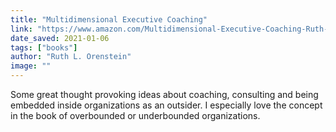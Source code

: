 ```yaml
---
title: "Multidimensional Executive Coaching"
link: "https://www.amazon.com/Multidimensional-Executive-Coaching-Ruth-Orenstein/dp/0826125662"
date_saved: 2021-01-06
tags: ["books"]
author: "Ruth L. Orenstein"
image: ""
---
```


Some great thought provoking ideas about coaching, consulting and being embedded inside organizations as an outsider. I especially love the concept in the book of overbounded or underbounded organizations.
